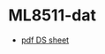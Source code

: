 
# ML8511-dat

- [pdf DS sheet](https://cdn.sparkfun.com/datasheets/Sensors/LightImaging/ML8511_3-8-13.pdf) 

